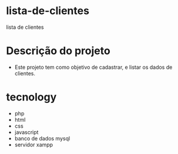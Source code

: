 # lista-de-clientes
lista de clientes

# Descrição do projeto
* Este projeto tem como objetivo de cadastrar, e listar os dados de clientes.

# tecnology
* php
* html
* css
* javascript
* banco de dados mysql
* servidor xampp
